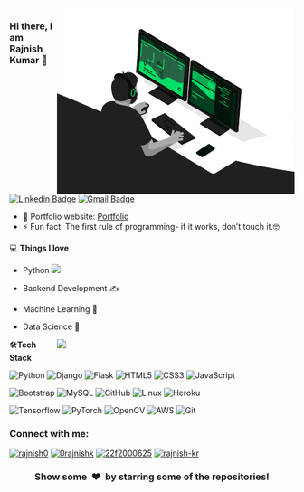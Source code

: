 <img align="right" src="https://github.com/0rajnishk/0rajnishk/blob/master/developer.gif" alt="Coder GIF" width="420" height="330">



### Hi there, I am Rajnish Kumar 👋
[![Linkedin Badge](https://img.shields.io/badge/-rajaprerak-blue?style=flat-square&logo=Linkedin&logoColor=white&link=https://www.linkedin.com/in/rajaprerak/)](https://www.linkedin.com/in/rajaprerak/)
[![Gmail Badge](https://img.shields.io/badge/-rajaprerak@gmail.com-c14438?style=flat-square&logo=Gmail&logoColor=white&link=mailto:rajaprerak@gmail.com)](mailto:rajaprerak@gmail.com) 

- 🎯 Portfolio website: [Portfolio](https://0rajnishk.github.io/)
- ⚡ Fun fact: The first rule of programming- if it works, don’t touch it.🤓

💻 **Things I love**
- Python <img src="https://media.giphy.com/media/WUlplcMpOCEmTGBtBW/giphy.gif" width="30"> 
- Backend Development ✍️
- Machine Learning 🧐
- Data Science 😬

    <a href="https://github.com/anuraghazra/github-readme-stats" title="Go to Source">
      <img align="right" width=420 height="auto" src="https://github-readme-stats.vercel.app/api?username=rajaprerak&show_icons=true&theme=dark&border_color=61dafb&hide_border=true&include_all_commits=true" />
    </a>
    
🛠**Tech Stack**

![Python](https://img.shields.io/badge/-Python-000000?style=flat&logo=python)
![Django](https://img.shields.io/badge/-Django-000000?style=flat&logo=Django)
![Flask](https://img.shields.io/badge/-Flask-000000?style=flat&logo=Flask)
![HTML5](https://img.shields.io/badge/-HTML5-000000?style=flat&logo=HTML5)
![CSS3](https://img.shields.io/badge/-CSS3-000000?style=flat&logo=CSS3)
![JavaScript](https://img.shields.io/badge/logo-javascript-blue?logo=javascript&logoColor=f5f5f5)



![Bootstrap](https://img.shields.io/badge/-Bootstrap-000000?style=flat&logo=bootstrap)
![MySQL](https://img.shields.io/badge/-MySQL-000000?style=flat&logo=MySQL)
![GitHub](https://img.shields.io/badge/-GitHub-000000?style=flat&logo=github&logoColor=FFFFFF)
![Linux](https://img.shields.io/badge/-Linux-000000?style=flat&logo=linux&logoColor=FCC624)
![Heroku](https://img.shields.io/badge/-Heroku-000000?style=flat&logo=heroku)

![Tensorflow](https://img.shields.io/badge/-Tensorflow-000000?style=flat&logo=tensorflow)
![PyTorch](https://img.shields.io/badge/-PyTorch-000000?style=flat&logo=pytorch)
![OpenCV](https://img.shields.io/badge/-OpenCV-000000?style=flat&logo=opencv)
![AWS](https://img.shields.io/badge/AWS-000000?style=flat-square&logo=amazon-aws)
![Git](https://img.shields.io/badge/-Git-000000?style=flat&logo=git&logoColor=F05032)


<h3 align="left">Connect with me:</h3>
<p align="left">
  <a href="https://kaggle.com/rajnish0" target="blank"><img src="https://raw.githubusercontent.com/rahuldkjain/github-profile-readme-generator/master/src/images/icons/Social/kaggle.svg" alt="rajnish0" height="30" width="40" /></a>
  <a href="https://instagram.com/0rajnishk" target="blank"><img src="https://raw.githubusercontent.com/rahuldkjain/github-profile-readme-generator/master/src/images/icons/Social/instagram.svg" alt="0rajnishk" height="30" width="40" /></a>
  <a href="https://www.hackerrank.com/22f2000625" target="blank"><img src="https://raw.githubusercontent.com/rahuldkjain/github-profile-readme-generator/master/src/images/icons/Social/hackerrank.svg" alt="22f2000625" height="30" width="40" /></a>
  <a href="https://www.leetcode.com/rajnish-kr" target="blank"><img src="https://raw.githubusercontent.com/rahuldkjain/github-profile-readme-generator/master/src/images/icons/Social/leet-code.svg" alt="rajnish-kr" height="30" width="40" /></a>
</p>
<div align="center">
    <h3 align="center">Show some &nbsp;❤️&nbsp; by starring some of the repositories!</h3>
</div>
